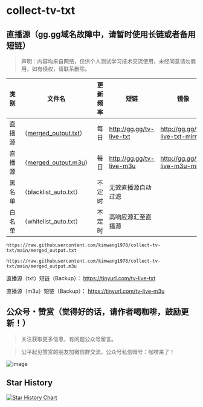 # collect-tv-txt

## 直播源（gg.gg域名故障中，请暂时使用长链或者备用短链）
> 声明：内容均来自网络，仅供个人测试学习技术交流使用，未经同意请勿商用，如有侵权，请联系删除。

| 类别  | 文件名  | 更新频率                                       | 短链 | 镜像   |
|-------|-------|------------------------------------------------|------------|------------|
|直播源| （[merged_output.txt](https://raw.githubusercontent.com/kimwang1978/collect-tv-txt/main/merged_output.txt)） |每日 |http://gg.gg/tv-live-txt|http://gg.gg/tv-live-txt-mirr|
|直播源| （[merged_output.m3u](https://raw.githubusercontent.com/kimwang1978/collect-tv-txt/main/merged_output.m3u)） |每日 |http://gg.gg/tv-live-m3u|http://gg.gg/tv-live-m3u-mirr|
|黑名单| （blacklist_auto.txt） |  不定时 | 无效直播源自动过滤   | |
|白名单| （whitelist_auto.txt） |  不定时 | 高响应源汇至直播源   | |

```
https://raw.githubusercontent.com/kimwang1978/collect-tv-txt/main/merged_output.txt
```
```
https://raw.githubusercontent.com/kimwang1978/collect-tv-txt/main/merged_output.m3u
```
直播源（txt）短链（Backup）： https://tinyurl.com/tv-live-txt

直播源（m3u）短链（Backup）： https://tinyurl.com/tv-live-m3u


## 公众号・赞赏（觉得好的话，请作者喝咖啡，鼓励更新！）

> 关注获取更多信息，有问题公众号留言。

> 公平起见赞赏的朋友加微信群交流。公众号私信暗号：咖啡来了！

![image](./assets/Gongzhonghao+appreciate.png)

## Star History

[![Star History Chart](https://api.star-history.com/svg?repos=kimwang1978/collect-tv-txt&type=Date)](https://star-history.com/#kimwang1978/collect-tv-txt&Date)

